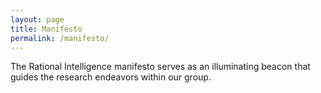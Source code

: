 ```yaml
---
layout: page
title: Manifesto
permalink: /manifesto/
---
```


<p>The Rational Intelligence manifesto serves as an illuminating beacon that guides the research endeavors within our group.</p>

<object data="/assets/manifesto.pdf" width="100%" height="1100" type='application/pdf'/></object>
